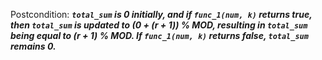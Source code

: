 Postcondition: ***`total_sum` is 0 initially, and if `func_1(num, k)` returns true, then `total_sum` is updated to (0 + (r + 1)) % MOD, resulting in `total_sum` being equal to (r + 1) % MOD. If `func_1(num, k)` returns false, `total_sum` remains 0.***